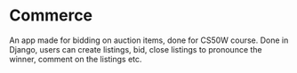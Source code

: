 # Commerce
An app made for bidding on auction items, done for CS50W course.
Done in Django, users can create listings, bid, close listings to pronounce the winner, comment on the listings etc.
